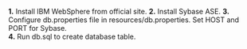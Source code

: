 **1.** Install IBM WebSphere from official site.
**2.** Install Sybase ASE.
**3.** Configure db.properties file in resources/db.properties. Set HOST and PORT for Sybase. <br>
**4.** Run db.sql to create database table. <br>